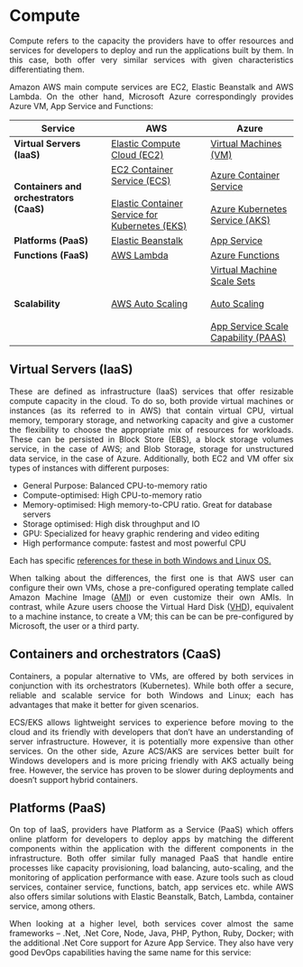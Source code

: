 # Compute


<p align="justify"> Compute refers to the capacity the providers have to offer resources and services for developers to deploy and run the applications built by them. In this case, both offer very similar services with given characteristics differentiating them. </p> 

<p align="justify"> Amazon AWS main compute services are EC2, Elastic Beanstalk and AWS Lambda. On the other hand, Microsoft Azure correspondingly provides Azure VM, App Service and Functions: </p> 

Service | AWS | Azure
--------| ----| ------
**Virtual Servers (IaaS)** | <a href= "https://aws.amazon.com/ec2/"> Elastic Compute Cloud (EC2) </a> | <a href= "https://azure.microsoft.com/en-gb/services/virtual-machines/"> Virtual Machines (VM) </a>
**Containers and orchestrators (CaaS)**|<a href= "https://aws.amazon.com/ecs/features/">EC2 Container Service (ECS)</a></br><br><a href= "https://aws.amazon.com/eks/">Elastic Container Service for Kubernetes (EKS)</a></br>|<a href="https://docs.microsoft.com/en-us/azure/container-service/">Azure Container Service</a></br><br><a href= "https://azure.microsoft.com/en-gb/services/kubernetes-service/">Azure Kubernetes Service (AKS)</a></br>
**Platforms (PaaS)**|<a href= "https://aws.amazon.com/elasticbeanstalk/">Elastic Beanstalk</a>|<a href= "https://azure.microsoft.com/en-gb/services/app-service/">App Service</a>
**Functions (FaaS)**|<a href= "https://aws.amazon.com/lambda/">AWS Lambda</a>|<a href= "https://azure.microsoft.com/en-gb/blog/introducing-azure-functions/">Azure Functions</a>
**Scalability**|<a href= "https://aws.amazon.com/autoscaling/">AWS Auto Scaling</a>|<a href= "https://azure.microsoft.com/en-gb/services/virtual-machine-scale-sets/">Virtual Machine Scale Sets</a></br><br> <a href= "https://azure.microsoft.com/en-gb/features/autoscale/">Auto Scaling</a></br><br><a href= "https://docs.microsoft.com/en-us/azure/app-service/web-sites-scale">App Service Scale Capability (PAAS)</a></br>



## Virtual Servers (IaaS)

<p align="justify"> These are defined as infrastructure (IaaS) services that offer resizable compute capacity in the cloud. To do so, both provide virtual machines or instances (as its referred to in AWS) that contain virtual CPU, virtual memory, temporary storage, and networking capacity and give a customer the flexibility to choose the appropriate mix of resources for workloads. These can be persisted in Block Store (EBS), a block storage volumes service,  in the case of AWS; and Blob Storage, storage for unstructured data service, in the case of Azure. Additionally, both EC2 and VM offer six types of instances with different purposes: </p> 

- General Purpose: Balanced CPU-to-memory ratio
- Compute-optimised: High CPU-to-memory ratio
- Memory-optimised: High memory-to-CPU ratio. Great for database servers
- Storage optimised: High disk throughput and IO
- GPU: Specialized for heavy graphic rendering and video editing
- High performance compute: fastest and most powerful CPU

Each has specific <a href= "https://araihan.wordpress.com/2018/08/02/amazon-ec2-and-azure-virtual-machine-instance-comparison/">references for these in both Windows and Linux OS. </a>

<p align="justify"> When talking about the differences, the first one is that AWS user can configure their own VMs, chose a pre-configured operating template called Amazon Machine Image (<a href= "https://docs.aws.amazon.com/AWSEC2/latest/UserGuide/AMIs.html">AMI</a>) or even customize their own AMIs. In contrast, while Azure users choose the Virtual Hard Disk (<a href= "https://docs.microsoft.com/en-us/azure/virtual-machines/linux/managed-disks-overview">VHD</a>), equivalent to a machine instance, to create a VM; this can be can be pre-configured by Microsoft, the user or a third party. </p> 

## Containers and orchestrators (CaaS)

<p align="justify"> Containers, a popular alternative to VMs, are offered by both services in conjunction with its orchestrators (Kubernetes). While both offer a secure, reliable and scalable service for both Windows and Linux; each has advantages that make it better for given scenarios. </p> 

<p align="justify"> ECS/EKS allows lightweight services to experience before moving to the cloud and its friendly with developers that don’t have an understanding of server infrastructure. However, it is potentially more expensive than other services. On the other side, Azure ACS/AKS are services better built for Windows developers and is more pricing friendly with AKS actually being free. However, the service has proven to be slower during deployments and doesn’t support hybrid containers.
</p> 

## Platforms (PaaS)

<p align="justify"> On top of IaaS, providers have Platform as a Service (PaaS) which offers online platform for developers to deploy apps by matching the different components within the application with the different components in the infrastructure. Both offer similar fully managed PaaS that handle entire processes like capacity provisioning, load balancing, auto-scaling, and the monitoring of application performance with ease. Azure tools such as cloud services, container service, functions, batch, app services etc. while AWS also offers similar solutions with Elastic Beanstalk, Batch, Lambda, container service, among others. </p> 

<p align="justify"> When looking at a higher level, both services cover almost the same frameworks – .Net, .Net Core, Node, Java, PHP, Python, Ruby, Docker; with the additional .Net Core support for Azure App Service. They also have very good DevOps capabilities having the same name for this service: </p> 


